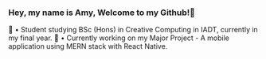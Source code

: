 ### Hey, my name is Amy, Welcome to my Github!👋
 🌱 • Student studying BSc (Hons) in Creative Computing in IADT, currently in my final year.
 🔭 • Currently working on my Major Project - A mobile application using MERN stack with React Native. 

<!--
**amyrintoul/amyrintoul** is a ✨ _special_ ✨ repository because its `README.md` (this file) appears on your GitHub profile.

Here are some ideas to get you started:

- 🔭 I’m currently working on ...
- 🌱 I’m currently learning ...
- 👯 I’m looking to collaborate on ...
- 🤔 I’m looking for help with ...
- 💬 Ask me about ...
- 📫 How to reach me: ...
- 😄 Pronouns: ...
- ⚡ Fun fact: ...
-->
